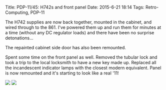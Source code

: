 Title: PDP-11/45: H742s and front panel
Date: 2015-6-21 18:14
Tags: Retro-Computing, PDP-11

The H742 supplies are now back together, mounted in the cabinet, and wired through to the 861.  I've powered them up and run them for minutes at a time (without any DC regulator loads) and there have been no surprise detonations...

The repainted cabinet side door has also been remounted.

Spent some time on the front panel as well.  Removed the tubular lock and took a trip to the local locksmith to have a new key made up.  Replaced all the incandescent indicator lamps with the closest modern equivalent.  Panel is now remounted and it's starting to look like a real '11!

[<img class='image-process-thumb' src='/images/pdp11/742s-mounted.jpg'/>]({filename}/images/pdp11/742s-mounted.jpg)
[<img class='image-process-thumb' src='/images/pdp11/front-panel.jpg'/>]({filename}/images/pdp11/front-panel.jpg)
